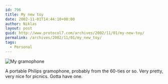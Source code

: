 ```yaml
---
id: 796
title: My new toy
date: 2002-11-01T14:44:10+00:00
author: Niklas
layout: post
guid: http://www.protocol7.com/archives/2002/11/01/my-new-toy/
permalink: /archives/2002/11/01/my_new_toy/
tags:
  - Personal
---
```

<div class='microid-a9ea95915c243c4e4199e3da4e7c160e92bb634d'>
  <p>
    <img src="http://www.protocol7.com/images/philips.jpg" alt="My gramophone" />
  </p>
  
  <p>
    A portable Philips gramophone, probably from the 60-ties or so. Very pretty, very nice for picnics. Gotta have one.
  </p>
</div>